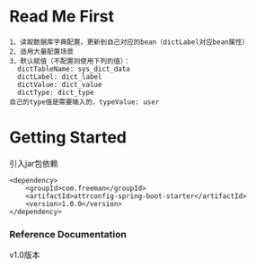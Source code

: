 # Read Me First
```
1、读取数据库字典配置，更新到自己对应的bean（dictLabel对应bean属性）
2、适用大量配置场景
3、默认赋值（不配置则使用下列的值）：
  dictTableName: sys_dict_data
  dictLabel: dict_label
  dictValue: dict_value
  dictType: dict_type
自己的type值是需要输入的，typeValue: user
```

# Getting Started
引入jar包依赖
```$xslt
<dependency>
    <groupId>com.freeman</groupId>
    <artifactId>attrconfig-spring-boot-starter</artifactId>
    <version>1.0.0</version>
</dependency>

```
### Reference Documentation
v1.0版本
